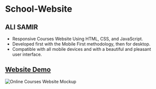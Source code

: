 # School-Website

## ALI SAMIR

- Responsive Courses Website Using HTML, CSS, and JavaScript.
- Developed first with the Mobile First methodology, then for desktop.
- Compatible with all mobile devices and with a beautiful and pleasant user interface.

## [Website Demo](https://alisamirali.github.io/School-Website/)
![Online Courses Website Mockup](https://user-images.githubusercontent.com/62913154/169881019-e488b063-e17e-4986-a774-a7c70a78c902.png)
